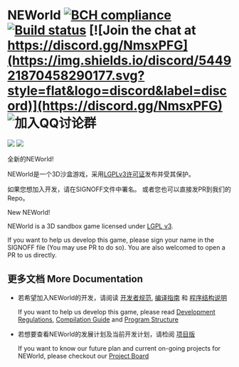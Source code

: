 # NEWorld [![BCH compliance](https://bettercodehub.com/edge/badge/Infinideastudio/NEWorld.Net?branch=Network)](https://bettercodehub.com/) [![Build status](https://ci.appveyor.com/api/projects/status/dmtc1xrvpg6rl5sm?svg=true)](https://ci.appveyor.com/project/DREAMWORLDVOID/neworld-net) [![Join the chat at https://discord.gg/NmsxPFG](https://img.shields.io/discord/544921870458290177.svg?style=flat&logo=discord&label=discord)](https://discord.gg/NmsxPFG) ![加入QQ讨论群](https://img.shields.io/badge/TencentQQ[NoLink]-485952572-green.svg)

![](https://img.shields.io/github/languages/code-size/Infinideastudio/NEWorld.Net.svg?style=flat) ![](https://img.shields.io/github/repo-size/Infinideastudio/NEWorld.Net.svg?style=flat)

全新的NEWorld!  

NEWorld是一个3D沙盒游戏，采用[LGPLv3许可证](http://www.gnu.org/licenses/lgpl.html)发布并受其保护。  

如果您想加入开发，请在SIGNOFF文件中署名。  或者您也可以直接发PR到我们的Repo。

New NEWorld!

NEWorld is a 3D sandbox game licensed under [LGPL v3](http://www.gnu.org/licenses/lgpl.html).

If you want to help us develop this game, please sign your name in the SIGNOFF file (You may use PR to do so). You are also welcomed to open a PR to us directly.

## 更多文档 More Documentation

* 若希望加入NEWorld的开发，请阅读 [开发者规范](doc/regulations.md), [编译指南](doc/installation.md) 和 [程序结构说明](doc/structure.md)

  If you want to help us develop this game, please read  [Development Regulations](doc/regulations.md), [Compilation Guide](doc/installation.md) and [Program Structure](doc/structure.md)

* 若想要查看NEWorld的发展计划及当前开发计划，请检阅 [项目版](https://github.com/Infinideastudio/NEWorld.Net/projects)

  If you want to know our future plan and current on-going projects for NEWorld, please checkout our [Project Board](https://github.com/Infinideastudio/NEWorld.Net/projects)
